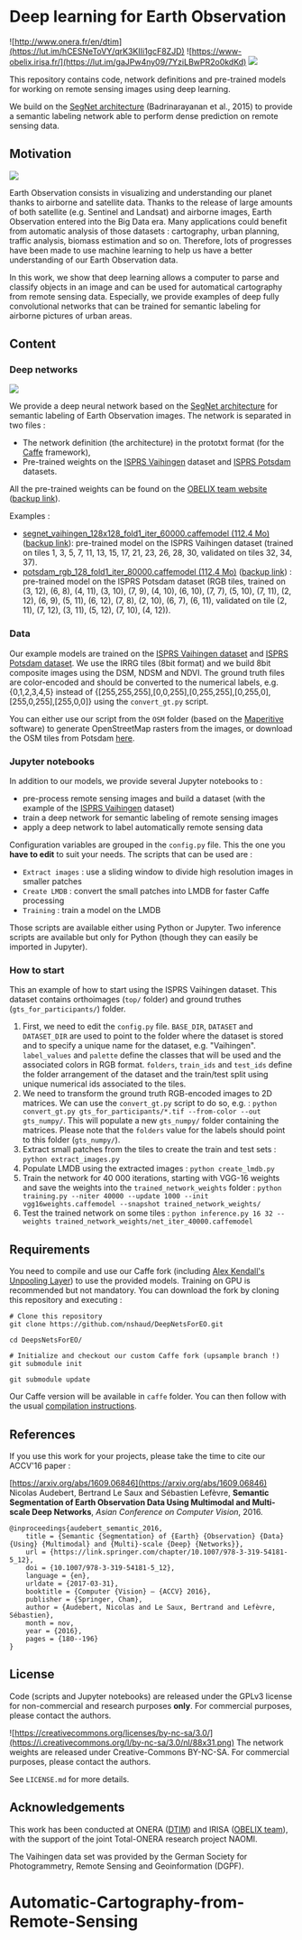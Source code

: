 # Deep learning for Earth Observation

![http://www.onera.fr/en/dtim](https://lut.im/hCESNeToVY/qrK3KIIi1gcF8ZJD)
![https://www-obelix.irisa.fr/](https://lut.im/gaJPw4ny09/7YziLBwPR2o0kdKd)
![](https://lut.im/i5zoaeshn2/w7IKoiAfoNZGDVmq)

This repository contains code, network definitions and pre-trained models for working on remote sensing images using deep learning.

We build on the [SegNet architecture](https://github.com/alexgkendall/SegNet-Tutorial) (Badrinarayanan et al., 2015) to provide a semantic labeling network able to perform dense prediction on remote sensing data.

## Motivation

![](https://lut.im/YriLDf2Lb9/gaB9VlcBgZ6yy6l6.jpg)

Earth Observation consists in visualizing and understanding our planet thanks to airborne and satellite data. Thanks to the release of large amounts of both satellite (e.g. Sentinel and Landsat) and airborne images, Earth Observation entered into the Big Data era. Many applications could benefit from automatic analysis of those datasets : cartography, urban planning, traffic analysis, biomass estimation and so on. Therefore, lots of progresses have been made to use machine learning to help us have a better understanding of our Earth Observation data.

In this work, we show that deep learning allows a computer to parse and classify objects in an image and can be used for automatical cartography from remote sensing data. Especially, we provide examples of deep fully convolutional networks that can be trained for semantic labeling for airborne pictures of urban areas.

## Content

### Deep networks

![](https://lut.im/pexiZxMS7n/MlVhwOQXHz1Va0Yl)

We provide a deep neural network based on the [SegNet architecture](https://arxiv.org/abs/1511.02680) for semantic labeling of Earth Observation images. The network is separated in two files :
  * The network definition (the architecture) in the prototxt format (for the [Caffe](https://github.com/bvlc/caffe) framework),
  * Pre-trained weights on the [ISPRS Vaihingen](http://www2.isprs.org/commissions/comm3/wg4/2d-sem-label-vaihingen.html) dataset and [ISPRS Potsdam](http://www2.isprs.org/potsdam-2d-semantic-labeling.html) datasets.

All the pre-trained weights can be found on the [OBELIX team website](http://www-obelix.irisa.fr/software/) ([backup link](https://drive.google.com/open?id=0B8XVGOkhuqDTaUE0OUJNQ21kOWc)).

Examples :
  - [segnet_vaihingen_128x128_fold1_iter_60000.caffemodel (112.4 Mo)](http://www.irisa.fr/obelix/files/audebert/segnet_vaihingen_128x128_fold1_iter_60000.caffemodel) ([backup link](https://drive.google.com/open?id=0B8XVGOkhuqDTTmh2UDFlYWdpV28)): pre-trained model on the ISPRS Vaihingen dataset (trained on tiles 1, 3, 5, 7, 11, 13, 15, 17, 21, 23, 26, 28, 30, validated on tiles 32, 34, 37).
  - [potsdam_rgb_128_fold1_iter_80000.caffemodel (112.4 Mo)]() ([backup link](https://drive.google.com/open?id=0B8XVGOkhuqDTT0lCbVBDVEtCTXM)) : pre-trained model on the ISPRS Potsdam dataset (RGB tiles, trained on (3, 12), (6, 8), (4, 11), (3, 10), (7, 9), (4, 10), (6, 10), (7, 7), (5, 10), (7, 11), (2, 12), (6, 9), (5, 11), (6, 12), (7, 8), (2, 10), (6, 7), (6, 11), validated on tile (2, 11), (7, 12), (3, 11), (5, 12), (7, 10), (4, 12)).

### Data

Our example models are trained on the [ISPRS Vaihingen dataset](http://www2.isprs.org/commissions/comm3/wg4/2d-sem-label-vaihingen.html) and [ISPRS Potsdam dataset](http://www2.isprs.org/potsdam-2d-semantic-labeling.html). We use the IRRG tiles (8bit format) and we build 8bit composite images using the DSM, NDSM and NDVI. The ground truth files are color-encoded and should be converted to the numerical labels, e.g. {0,1,2,3,4,5} instead of {[255,255,255],[0,0,255],[0,255,255],[0,255,0],[255,0,255],[255,0,0]} using the `convert_gt.py` script.

You can either use our script from the `OSM` folder (based on the [Maperitive](http://maperitive.net/) software) to generate OpenStreetMap rasters from the images, or download the OSM tiles from Potsdam [here](https://drive.google.com/open?id=0B8XVGOkhuqDTdGNibWJPeTcxLVE).

### Jupyter notebooks

In addition to our models, we provide several Jupyter notebooks to :
  * pre-process remote sensing images and build a dataset (with the example of the [ISPRS Vaihingen](http://www2.isprs.org/commissions/comm3/wg4/2d-sem-label-vaihingen.html) dataset)
  * train a deep network for semantic labeling of remote sensing images
  * apply a deep network to label automatically remote sensing data

Configuration variables are grouped in the `config.py` file. This the one you **have to edit** to suit your needs. The scripts that can be used are :
  * `Extract images` : use a sliding window to divide high resolution images in smaller patches
  * `Create LMDB` : convert the small patches into LMDB for faster Caffe processing
  * `Training` : train a model on the LMDB

Those scripts are available either using Python or Jupyter. Two inference scripts are available but only for Python (though they can easily be imported in Jupyter).

### How to start

This an example of how to start using the ISPRS Vaihingen dataset. This dataset contains orthoimages (`top/` folder) and ground truthes (`gts_for_participants/`) folder.

  1. First, we need to edit the `config.py` file. `BASE_DIR`, `DATASET` and `DATASET_DIR` are used to point to the folder where the dataset is stored and to specify a unique name for the dataset, e.g. "Vaihingen". `label_values` and `palette` define the classes that will be used and the associated colors in RGB format. `folders`, `train_ids` and `test_ids` define the folder arrangement of the dataset and the train/test split using unique numerical ids associated to the tiles.
  2. We need to transform the ground truth RGB-encoded images to 2D matrices. We can use the `convert_gt.py` script to do so, e.g. : `python convert_gt.py gts_for_participants/*.tif --from-color --out gts_numpy/`. This will populate a new `gts_numpy/` folder containing the matrices. Please note that the `folders` value for the labels should point to this folder (`gts_numpy/`).
  3. Extract small patches from the tiles to create the train and test sets : `python extract_images.py`
  4. Populate LMDB using the extracted images : `python create_lmdb.py`
  5. Train the network for 40 000 iterations, starting with VGG-16 weights and save the weights into the `trained_network_weights` folder : `python training.py --niter 40000 --update 1000 --init vgg16weights.caffemodel --snapshot trained_network_weights/`
  6. Test the trained network on some tiles : `python inference.py 16 32 --weights trained_network_weights/net_iter_40000.caffemodel`

## Requirements

You need to compile and use our Caffe fork (including [Alex Kendall's Unpooling Layer](https://github.com/alexgkendall/caffe-segnet)) to use the provided models. Training on GPU is recommended but not mandatory. You can download the fork by cloning this repository and executing :
```
# Clone this repository
git clone https://github.com/nshaud/DeepNetsForEO.git

cd DeepsNetsForEO/

# Initialize and checkout our custom Caffe fork (upsample branch !)
git submodule init

git submodule update
```

Our Caffe version will be available in `caffe` folder. You can then follow with the usual [compilation instructions](http://caffe.berkeleyvision.org/installation.html#compilation).

## References

If you use this work for your projects, please take the time to cite our ACCV'16 paper :

[https://arxiv.org/abs/1609.06846](https://arxiv.org/abs/1609.06846) Nicolas Audebert, Bertrand Le Saux and Sébastien Lefèvre, **Semantic Segmentation of Earth Observation Data Using Multimodal and Multi-scale Deep Networks**, *Asian Conference on Computer Vision*, 2016.
```
@inproceedings{audebert_semantic_2016,
	title = {Semantic {Segmentation} of {Earth} {Observation} {Data} {Using} {Multimodal} and {Multi}-scale {Deep} {Networks}},
	url = {https://link.springer.com/chapter/10.1007/978-3-319-54181-5_12},
	doi = {10.1007/978-3-319-54181-5_12},
	language = {en},
	urldate = {2017-03-31},
	booktitle = {Computer {Vision} – {ACCV} 2016},
	publisher = {Springer, Cham},
	author = {Audebert, Nicolas and Le Saux, Bertrand and Lefèvre, Sébastien},
	month = nov,
	year = {2016},
	pages = {180--196}
}
```
## License

Code (scripts and Jupyter notebooks) are released under the GPLv3 license for non-commercial and research purposes **only**. For commercial purposes, please contact the authors.

![https://creativecommons.org/licenses/by-nc-sa/3.0/](https://i.creativecommons.org/l/by-nc-sa/3.0/nl/88x31.png) The network weights are released under Creative-Commons BY-NC-SA. For commercial purposes, please contact the authors.

See `LICENSE.md` for more details.

## Acknowledgements

This work has been conducted at ONERA ([DTIM](http://www.onera.fr/en/dtim)) and IRISA ([OBELIX team](https://www-obelix.irisa.fr/)), with the support of the joint Total-ONERA research project NAOMI.

The Vaihingen data set was provided by the German Society for Photogrammetry, Remote Sensing and Geoinformation (DGPF).
# Automatic-Cartography-from-Remote-Sensing

